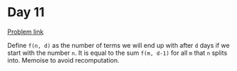 # Day 11

[Problem link](https://adventofcode.com/2024/day/11)

Define `f(n, d)` as the number of terms we will end up with after `d` days if we start with the number `n`. It is equal to the sum `f(m, d-1)` for all `m` that `n` splits into. Memoise to avoid recomputation.
